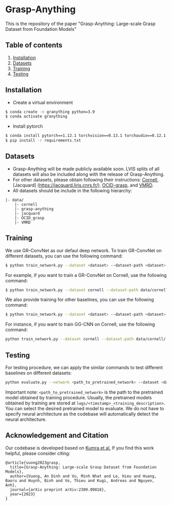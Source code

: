# Grasp-Anything
This is the repository of the paper "Grasp-Anything: Large-scale Grasp Dataset from Foundation Models"
## Table of contents
   1. [Installation](#installation)
   1. [Datasets](#objectnav)
   1. [Training](#training)
   1. [Testing](#testing)

## Installation
- Create a virtual environment
```bash
$ conda create -n granything python=3.9
$ conda activate granything
```

- Install pytorch
```bash
$ conda install pytorch==1.12.1 torchvision==0.13.1 torchaudio==0.12.1 cudatoolkit=11.3 -c pytorch
$ pip install -r requirements.txt
```

## Datasets
- Grasp-Anything will be made publicly available soon. LVIS splits of all datasets will also be included along with the release of Grasp-Anything.
- For other datasets, please obtain following their instructions: [Cornell](https://www.kaggle.com/datasets/oneoneliu/cornell-grasp), [Jacquard] (https://jacquard.liris.cnrs.fr/), [OCID-grasp](https://github.com/stefan-ainetter/grasp_det_seg_cnn), and [VMRD](https://gr.xjtu.edu.cn/zh/web/zeuslan/dataset).
- All datasets should be include in the following hierarchy:
```
|- data/
    |- cornell
    |- grasp-anything
    |- jacquard
    |- OCID_grasp
    |- VMRD
```

## Training
We use GR-ConvNet as our defaul deep network. To train GR-ConvNet on different datasets, you can use the following command:
```bash
$ python train_network.py --dataset <dataset> --dataset-path <dataset> --description <your_description> --use-depth 0
```
For example, if you want to train a GR-ConvNet on Cornell, use the following command:
```bash
$ python train_network.py --dataset cornell --dataset-path data/cornell --description training_cornell --use-depth 0
```
We also provide training for other baselines, you can use the following command:
```bash
$ python train_network.py --dataset <dataset> --dataset-path <dataset> --description <your_description> --use-depth 0 --network <baseline_name>
```
For instance, if you want to train GG-CNN on Cornell, use the following command:
```bash
python train_network.py --dataset cornell --dataset-path data/cornell/ --description training_ggcnn_on_cornell --use-depth 0 --network ggcnn
```

## Testing
For testing procedure, we can apply the similar commands to test different baselines on different datasets:
```bash
python evaluate.py --network <path_to_pretrained_network> --dataset <dataset> --dataset-path data/<dataset> --iou-eval
```
Important note: `<path_to_pretrained_network>` is the path to the pretrained model obtained by training procedure. Usually, the pretrained models obtained by training are stored at `logs/<timstamp>_<training_description>`. You can select the desired pretrained model to evaluate. We do not have to specify neural architecture as the codebase will automatically detect the neural architecture.


## Acknowledgement and Citation
Our codebase is developed based on [Kumra et al.](https://github.com/skumra/robotic-grasping) If you find this work helpful, please consider citing:
```
@article{vuong2023grasp,
  title={Grasp-Anything: Large-scale Grasp Dataset from Foundation Models},
  author={Vuong, An Dinh and Vu, Minh Nhat and Le, Hieu and Huang, Baoru and Huynh, Binh and Vo, Thieu and Kugi, Andreas and Nguyen, Anh},
  journal={arXiv preprint arXiv:2309.09818},
  year={2023}
}
```